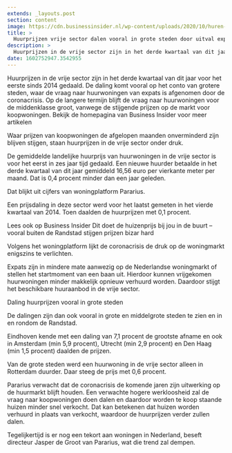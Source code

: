```yaml
--- 
extends: _layouts.post 
section: content 
image: https://cdn.businessinsider.nl/wp-content/uploads/2020/10/huren-huizen-scaled.jpg 
title: > 
  Huurprijzen vrije sector dalen vooral in grote steden door uitval expats 
description: > 
  Huurprijzen in de vrije sector zijn in het derde kwartaal van dit jaar voor het eerste sinds 2014 gedaald.De daling komt vooral op het conto van grotere steden, waar de vraag naar huurwoningen van expats is afgenomen door de coronacrisis.De gemiddelde landelijke huurprijs van huurwoningen in de vrije sector is voor het eerst in zes jaar tijd gedaald.Daling huurprijzen vooral in grote stedenDe dalingen zijn dan ook vooral in grote en middelgrote steden te zien en in en rondom de Randstad.Van de grote steden werd een huurwoning in de vrije sector alleen in Rotterdam duurder. 
date: 1602752947.3542955 
--- 
```

Huurprijzen in de vrije sector zijn in het derde kwartaal van dit jaar voor het eerste sinds 2014 gedaald. De daling komt vooral op het conto van grotere steden, waar de vraag naar huurwoningen van expats is afgenomen door de coronacrisis. Op de langere termijn blijft de vraag naar huurwoningen voor de middenklasse groot, vanwege de stijgende prijzen op de markt voor koopwoningen. Bekijk de homepagina van Business Insider voor meer artikelen

Waar prijzen van koopwoningen de afgelopen maanden onverminderd zijn blijven stijgen, staan huurprijzen in de vrije sector onder druk.

De gemiddelde landelijke huurprijs van huurwoningen in de vrije sector is voor het eerst in zes jaar tijd gedaald. Een nieuwe huurder betaalde in het derde kwartaal van dit jaar gemiddeld 16,56 euro per vierkante meter per maand. Dat is 0,4 procent minder dan een jaar geleden.

Dat blijkt uit cijfers van woningplatform Pararius.

Een prijsdaling in deze sector werd voor het laatst gemeten in het vierde kwartaal van 2014. Toen daalden de huurprijzen met 0,1 procent.

Lees ook op Business Insider Dit doet de huizenprijs bij jou in de buurt – vooral buiten de Randstad stijgen prijzen bizar hard

Volgens het woningplatform lijkt de coronacrisis de druk op de woningmarkt enigszins te verlichten.

Expats zijn in mindere mate aanwezig op de Nederlandse woningmarkt of stellen het startmoment van een baan uit. Hierdoor kunnen vrijgekomen huurwoningen minder makkelijk opnieuw verhuurd worden. Daardoor stijgt het beschikbare huuraanbod in de vrije sector.

Daling huurprijzen vooral in grote steden

De dalingen zijn dan ook vooral in grote en middelgrote steden te zien en in en rondom de Randstad.

Eindhoven kende met een daling van 7,1 procent de grootste afname en ook in Amsterdam (min 5,9 procent), Utrecht (min 2,9 procent) en Den Haag (min 1,5 procent) daalden de prijzen.

Van de grote steden werd een huurwoning in de vrije sector alleen in Rotterdam duurder. Daar steeg de prijs met 0,6 procent.

Pararius verwacht dat de coronacrisis de komende jaren zijn uitwerking op de huurmarkt blijft houden. Een verwachte hogere werkloosheid zal de vraag naar koopwoningen doen dalen en daardoor worden te koop staande huizen minder snel verkocht. Dat kan betekenen dat huizen worden verhuurd in plaats van verkocht, waardoor de huurprijzen verder zullen dalen.

Tegelijkertijd is er nog een tekort aan woningen in Nederland, beseft directeur Jasper de Groot van Pararius, wat die trend zal dempen.